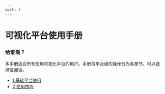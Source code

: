 ```yaml
---
sort: 1
---
```


# 可视化平台使用手册

### 给谁看？

​		本手册适合所有使用可视化平台的用户。手册将平台级的操作分为各章节。可以选择性阅读。

- [1.基础平台使用](./1.基础平台使用.md)
- [2.使用技巧](./2.使用技巧.md)